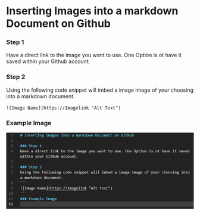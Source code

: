 # Inserting Images into a markdown Document on Github

### Step 1
Have a direct link to the image you want to use. One Option is ot have it saved within your Github account. 

### Step 2
Using the following code snippet will imbed a image image of your choosing into a markdown document.
```
![Image Name](https://Imagelink "Alt Text")
```
### Example Image
![Example Image](https://github.com/Jacksmitch/TechnicalTaskLog/blob/main/Techdocs/images/ExampleImage.png "Just a code snippet to show an example image")
